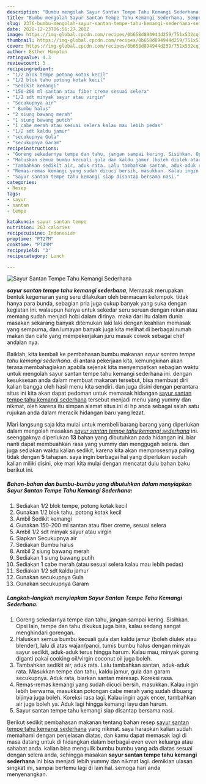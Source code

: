 ```yaml
---
description: "Bumbu mengolah Sayur Santan Tempe Tahu Kemangi Sederhana, Sempurna"
title: "Bumbu mengolah Sayur Santan Tempe Tahu Kemangi Sederhana, Sempurna"
slug: 2376-bumbu-mengolah-sayur-santan-tempe-tahu-kemangi-sederhana-sempurna
date: 2020-12-23T06:56:27.200Z
image: https://img-global.cpcdn.com/recipes/0b658d894944d259/751x532cq70/sayur-santan-tempe-tahu-kemangi-sederhana-foto-resep-utama.jpg
thumbnail: https://img-global.cpcdn.com/recipes/0b658d894944d259/751x532cq70/sayur-santan-tempe-tahu-kemangi-sederhana-foto-resep-utama.jpg
cover: https://img-global.cpcdn.com/recipes/0b658d894944d259/751x532cq70/sayur-santan-tempe-tahu-kemangi-sederhana-foto-resep-utama.jpg
author: Esther Hampton
ratingvalue: 4.3
reviewcount: 3
recipeingredient:
- "1/2 blok tempe potong kotak kecil"
- "1/2 blok tahu potong kotak kecil"
- "Sedikit kemangi"
- "150-200 ml santan atau fiber creme sesuai selera"
- "1/2 sdt minyak sayur atau virgin"
- "Secukupnya air"
- " Bumbu halus"
- "2 siung bawang merah"
- "1 siung bawang putih"
- "1 cabe merah atau sesuai selera kalau mau lebih pedas"
- "1/2 sdt kaldu jamur"
- "secukupnya Gula"
- "secukupnya Garam"
recipeinstructions:
- "Goreng sekedarnya tempe dan tahu, jangan sampai kering. Sisihkan. Opsi lain, tempe dan tahu dikukus juga bisa, kalau sedang sangat menghindari gorengan."
- "Haluskan semua bumbu kecuali gula dan kaldu jamur (boleh diulek atau blender), lalu di atas wajan/panci, tumis bumbu halus dengan minyak sayur sedikit, aduk-aduk terus hingga harum. Kalau mau, minyak goreng diganti pakai cooking oil/virgin coconut oil juga boleh."
- "Tambahkan sedikit air, aduk rata. Lalu tambahkan santan, aduk-aduk rata. Masukkan tempe dan tahu, kaldu jamur, gula dan garam secukupnya. Aduk rata, biarkan santan meresap. Koreksi rasa."
- "Remas-remas kemangi yang sudah dicuci bersih, masukkan. Kalau ingin lebih berwarna, masukkan potongan cabe merah yang sudah dibuang bijinya juga boleh. Koreksi rasa lagi. Kalau ingin agak encer, tambahkan air juga boleh ya. Aduk lagi hingga kemangi layu dan harum."
- "Sayur santan tempe tahu kemangi siap disantap bersama nasi."
categories:
- Resep
tags:
- sayur
- santan
- tempe

katakunci: sayur santan tempe 
nutrition: 263 calories
recipecuisine: Indonesian
preptime: "PT27M"
cooktime: "PT49M"
recipeyield: "3"
recipecategory: Lunch

---
```



![Sayur Santan Tempe Tahu Kemangi Sederhana](https://img-global.cpcdn.com/recipes/0b658d894944d259/751x532cq70/sayur-santan-tempe-tahu-kemangi-sederhana-foto-resep-utama.jpg)

<b><i>sayur santan tempe tahu kemangi sederhana</i></b>, Memasak merupakan bentuk kegemaran yang seru dilakukan oleh bermacam kelompok. tidak hanya para bunda, sebagian pria juga cukup banyak yang suka dengan kegiatan ini. walaupun hanya untuk sekedar seru seruan dengan rekan atau memang sudah menjadi hobi dalam dirinya. maka dari itu dalam dunia masakan sekarang banyak ditemukan laki laki dengan keahlian memasak yang sempurna, dan lumayan banyak juga kita melihat di berbagai rumah makan dan cafe yang mempekerjakan juru masak cowok sebagai chef andalan nya.

Baiklah, kita kembali ke pembahasan bumbu makanan <i>sayur santan tempe tahu kemangi sederhana</i>. di antara pekerjaan kita, kemungkinan akan terasa membahagiakan apabila sejenak kita menyempatkan sebagian waktu untuk mengolah sayur santan tempe tahu kemangi sederhana ini. dengan kesuksesan anda dalam membuat makanan tersebut, bisa membuat diri kalian bangga oleh hasil menu kita sendiri. dan juga disini dengan perantara situs ini kita akan dapat pedoman untuk memasak hidangan <u>sayur santan tempe tahu kemangi sederhana</u> tersebut menjadi menu yang yummy dan nikmat, oleh karena itu simpan alamat situs ini di hp anda sebagai salah satu rujukan anda dalam meracik hidangan baru yang lezat.




Mari langsung saja kita mulai untuk membeli barang barang yang diperlukan dalam mengolah masakan <u><i>sayur santan tempe tahu kemangi sederhana</i></u> ini. seenggaknya diperlukan <b>13</b> bahan yang dibutuhkan pada hidangan ini. biar nanti dapat membuahkan rasa yang yummy dan menggugah selera. dan juga sediakan waktu kalian sedikit, karena kita akan memprosesnya paling tidak dengan <b>5</b> tahapan. saya ingin berbagai hal yang diperlukan sudah kalian miliki disini, oke mari kita mulai dengan mencatat dulu bahan baku berikut ini.

<!--inarticleads1-->

##### Bahan-bahan dan bumbu-bumbu yang dibutuhkan dalam menyiapkan Sayur Santan Tempe Tahu Kemangi Sederhana:

1. Sediakan 1/2 blok tempe, potong kotak kecil
1. Gunakan 1/2 blok tahu, potong kotak kecil
1. Ambil Sedikit kemangi
1. Gunakan 150-200 ml santan atau fiber creme, sesuai selera
1. Ambil 1/2 sdt minyak sayur atau virgin
1. Siapkan Secukupnya air
1. Sediakan  Bumbu halus
1. Ambil 2 siung bawang merah
1. Sediakan 1 siung bawang putih
1. Sediakan 1 cabe merah (atau sesuai selera kalau mau lebih pedas)
1. Sediakan 1/2 sdt kaldu jamur
1. Gunakan secukupnya Gula
1. Gunakan secukupnya Garam




<!--inarticleads2-->

##### Langkah-langkah menyiapkan Sayur Santan Tempe Tahu Kemangi Sederhana:

1. Goreng sekedarnya tempe dan tahu, jangan sampai kering. Sisihkan. Opsi lain, tempe dan tahu dikukus juga bisa, kalau sedang sangat menghindari gorengan.
1. Haluskan semua bumbu kecuali gula dan kaldu jamur (boleh diulek atau blender), lalu di atas wajan/panci, tumis bumbu halus dengan minyak sayur sedikit, aduk-aduk terus hingga harum. Kalau mau, minyak goreng diganti pakai cooking oil/virgin coconut oil juga boleh.
1. Tambahkan sedikit air, aduk rata. Lalu tambahkan santan, aduk-aduk rata. Masukkan tempe dan tahu, kaldu jamur, gula dan garam secukupnya. Aduk rata, biarkan santan meresap. Koreksi rasa.
1. Remas-remas kemangi yang sudah dicuci bersih, masukkan. Kalau ingin lebih berwarna, masukkan potongan cabe merah yang sudah dibuang bijinya juga boleh. Koreksi rasa lagi. Kalau ingin agak encer, tambahkan air juga boleh ya. Aduk lagi hingga kemangi layu dan harum.
1. Sayur santan tempe tahu kemangi siap disantap bersama nasi.




Berikut sedikit pembahasan makanan tentang bahan resep <u>sayur santan tempe tahu kemangi sederhana</u> yang nikmat. saya harapkan kalian sudah memahami dengan penjelasan diatas, dan kamu dapat memasak lagi di masa datang untuk di hidangkan dalam berbagai even even keluarga atau sahabat anda. kalian bisa mengulik bumbu bumbu yang ada diatas sesuai dengan selera anda, sehingga masakan <b>sayur santan tempe tahu kemangi sederhana</b> ini bisa menjadi lebih yummy dan nikmat lagi. demikian ulasan singkat ini, sampai bertemu lagi di lain hal. semoga hari anda menyenangkan.
